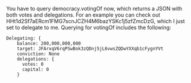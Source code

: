 You have to query democracy.votingOf now, which returns a JSON with both votes and delegations. For an example you can check out HHt1d2Sf7aERcm1FMG7scnJCZH4M6bazYSKc1j5zfZmcDzG, which I just set to delegate to me. Querying for votingOf includes the following:

```
Delegating: {
    balance: 200,000,000,000
    target: JFArxqV6rqPSwBok3zQDnj5jL6vwsZQDwYXXqb1cFygnYVt
    conviction: None
    delegations: {
      votes: 0
      capital: 0
    }
```